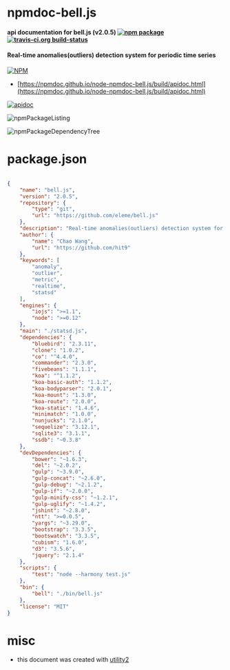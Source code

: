 # npmdoc-bell.js

#### api documentation for  bell.js (v2.0.5)  [![npm package](https://img.shields.io/npm/v/npmdoc-bell.js.svg?style=flat-square)](https://www.npmjs.org/package/npmdoc-bell.js) [![travis-ci.org build-status](https://api.travis-ci.org/npmdoc/node-npmdoc-bell.js.svg)](https://travis-ci.org/npmdoc/node-npmdoc-bell.js)

#### Real-time anomalies(outliers) detection system for periodic time series

[![NPM](https://nodei.co/npm/bell.js.png?downloads=true&downloadRank=true&stars=true)](https://www.npmjs.com/package/bell.js)

- [https://npmdoc.github.io/node-npmdoc-bell.js/build/apidoc.html](https://npmdoc.github.io/node-npmdoc-bell.js/build/apidoc.html)

[![apidoc](https://npmdoc.github.io/node-npmdoc-bell.js/build/screenCapture.buildCi.browser.%252Ftmp%252Fbuild%252Fapidoc.html.png)](https://npmdoc.github.io/node-npmdoc-bell.js/build/apidoc.html)

![npmPackageListing](https://npmdoc.github.io/node-npmdoc-bell.js/build/screenCapture.npmPackageListing.svg)

![npmPackageDependencyTree](https://npmdoc.github.io/node-npmdoc-bell.js/build/screenCapture.npmPackageDependencyTree.svg)



# package.json

```json

{
    "name": "bell.js",
    "version": "2.0.5",
    "repository": {
        "type": "git",
        "url": "https://github.com/eleme/bell.js"
    },
    "description": "Real-time anomalies(outliers) detection system for periodic time series",
    "author": {
        "name": "Chao Wang",
        "url": "https://github.com/hit9"
    },
    "keywords": [
        "anomaly",
        "outlier",
        "metric",
        "realtime",
        "statsd"
    ],
    "engines": {
        "iojs": ">=1.1",
        "node": ">=0.12"
    },
    "main": "./statsd.js",
    "dependencies": {
        "bluebird": "2.3.11",
        "clone": "1.0.2",
        "co": "^4.4.0",
        "commander": "2.3.0",
        "fivebeans": "1.1.1",
        "koa": "^1.1.2",
        "koa-basic-auth": "1.1.2",
        "koa-bodyparser": "2.0.1",
        "koa-mount": "1.3.0",
        "koa-route": "2.0.0",
        "koa-static": "1.4.6",
        "minimatch": "1.0.0",
        "nunjucks": "2.1.0",
        "sequelize": "3.12.1",
        "sqlite3": "3.1.1",
        "ssdb": "~0.3.8"
    },
    "devDependencies": {
        "bower": "~1.6.3",
        "del": "~2.0.2",
        "gulp": "~3.9.0",
        "gulp-concat": "~2.6.0",
        "gulp-debug": "~2.1.2",
        "gulp-if": "~2.0.0",
        "gulp-minify-css": "~1.2.1",
        "gulp-uglify": "~1.4.2",
        "jshint": "~2.8.0",
        "ntt": ">=0.0.5",
        "yargs": "~3.29.0",
        "bootstrap": "3.3.5",
        "bootswatch": "3.3.5",
        "cubism": "1.6.0",
        "d3": "3.5.6",
        "jquery": "2.1.4"
    },
    "scripts": {
        "test": "node --harmony test.js"
    },
    "bin": {
        "bell": "./bin/bell.js"
    },
    "license": "MIT"
}
```



# misc
- this document was created with [utility2](https://github.com/kaizhu256/node-utility2)
